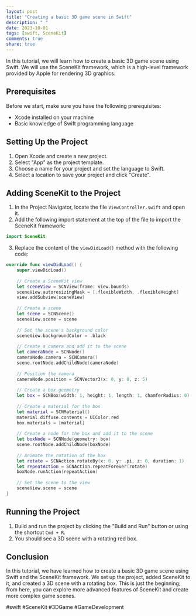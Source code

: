 ```yaml
---
layout: post
title: "Creating a basic 3D game scene in Swift"
description: " "
date: 2023-10-01
tags: [swift, SceneKit]
comments: true
share: true
---
```


In this tutorial, we will learn how to create a basic 3D game scene using Swift. We will use the SceneKit framework, which is a high-level framework provided by Apple for rendering 3D graphics.

## Prerequisites

Before we start, make sure you have the following prerequisites:

- Xcode installed on your machine
- Basic knowledge of Swift programming language

## Setting Up the Project

1. Open Xcode and create a new project.
2. Select "App" as the project template.
3. Choose a name for your project and set the language to Swift.
4. Select a location to save your project and click "Create".

## Adding SceneKit to the Project

1. In the Project Navigator, locate the file `ViewController.swift` and open it.
2. Add the following import statement at the top of the file to import the SceneKit framework:

```swift
import SceneKit
```
3. Replace the content of the `viewDidLoad()` method with the following code:

```swift
override func viewDidLoad() {
    super.viewDidLoad()
    
    // Create a SceneKit view
    let sceneView = SCNView(frame: view.bounds)
    sceneView.autoresizingMask = [.flexibleWidth, .flexibleHeight]
    view.addSubview(sceneView)
    
    // Create a scene
    let scene = SCNScene()
    sceneView.scene = scene
    
    // Set the scene's background color
    sceneView.backgroundColor = .black
    
    // Create a camera and add it to the scene
    let cameraNode = SCNNode()
    cameraNode.camera = SCNCamera()
    scene.rootNode.addChildNode(cameraNode)
    
    // Position the camera
    cameraNode.position = SCNVector3(x: 0, y: 0, z: 5)
    
    // Create a box geometry
    let box = SCNBox(width: 1, height: 1, length: 1, chamferRadius: 0)
    
    // Create a material for the box
    let material = SCNMaterial()
    material.diffuse.contents = UIColor.red
    box.materials = [material]
    
    // Create a node for the box and add it to the scene
    let boxNode = SCNNode(geometry: box)
    scene.rootNode.addChildNode(boxNode)
    
    // Animate the rotation of the box
    let rotate = SCNAction.rotateBy(x: 0, y: .pi, z: 0, duration: 1)
    let repeatAction = SCNAction.repeatForever(rotate)
    boxNode.runAction(repeatAction)
    
    // Set the scene to the view
    sceneView.scene = scene
}
```

## Running the Project

1. Build and run the project by clicking the "Build and Run" button or using the shortcut `Cmd + R`.
2. You should see a 3D scene with a rotating red box.

## Conclusion

In this tutorial, we have learned how to create a basic 3D game scene using Swift and the SceneKit framework. We set up the project, added SceneKit to it, and created a 3D scene with a rotating box. This is just the beginning; from here, you can explore more advanced features of SceneKit and create more complex game scenes.

#swift #SceneKit #3DGame #GameDevelopment